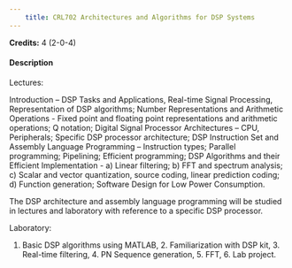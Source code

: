 ```yaml
---
    title: CRL702 Architectures and Algorithms for DSP Systems
---
```

**Credits:** 4 (2-0-4)



#### Description 
Lectures:

Introduction – DSP Tasks and Applications, Real-time Signal Processing, Representation of DSP algorithms; Number Representations and Arithmetic Operations - Fixed point and floating point representations and arithmetic operations; Q notation; Digital Signal Processor Architectures – CPU, Peripherals; Specific DSP processor architecture; DSP Instruction Set and Assembly Language Programming – Instruction types; Parallel programming; Pipelining; Efficient programming; DSP Algorithms and their Efficient Implementation - a) Linear filtering; b) FFT and spectrum analysis; c) Scalar and vector quantization, source coding, linear prediction coding; d) Function generation; Software Design for Low Power Consumption.

The DSP architecture and assembly language programming will be studied in lectures and laboratory with reference to a specific DSP processor.

Laboratory:

1. Basic DSP algorithms using MATLAB, 2. Familiarization with DSP kit, 3. Real-time filtering, 4. PN Sequence generation, 5. FFT, 6. Lab project.